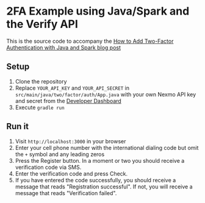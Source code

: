 # 2FA Example using Java/Spark and the Verify API

This is the source code to accompany the [How to Add Two-Factor Authentication with Java and Spark blog post]()

## Setup

1. Clone the repository
2. Replace `YOUR_API_KEY` and `YOUR_API_SECRET` in `src/main/java/two/factor/auth/App.java` with your own Nexmo API key and secret from the [Developer Dashboard](https://dashboard.nexmo.com)
3. Execute `gradle run`

## Run it

1. Visit `http://localhost:3000` in your browser
2. Enter your cell phone number with the international dialing code but omit the `+` symbol and any leading zeros
3. Press the Register button. In a moment or two you should receive a verification code via SMS.
4. Enter the verification code and press Check.
5. If you have entered the code successfully, you should receive a message that reads "Registration successful". If not, you will receive a message that reads "Verification failed".
